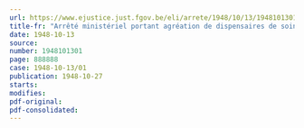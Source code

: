 ```yaml
---
url: https://www.ejustice.just.fgov.be/eli/arrete/1948/10/13/1948101301/justel
title-fr: "Arrêté ministériel portant agréation de dispensaires de soins"
date: 1948-10-13
source:
number: 1948101301
page: 888888
case: 1948-10-13/01
publication: 1948-10-27
starts:
modifies:
pdf-original:
pdf-consolidated:
---
```


